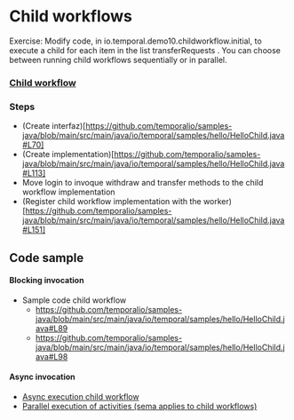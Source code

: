 # Child workflows

Exercise: Modify code, in io.temporal.demo10.childworkflow.initial, to execute a child for each item in the list 
transferRequests .
You can choose between running child workflows sequentially or in parallel.


### [Child workflow](https://docs.temporal.io/application-development/features?lang=java#child-workflows)

### Steps

- (Create interfaz)[https://github.com/temporalio/samples-java/blob/main/src/main/java/io/temporal/samples/hello/HelloChild.java#L70]
- (Create implementation)[https://github.com/temporalio/samples-java/blob/main/src/main/java/io/temporal/samples/hello/HelloChild.java#L113]
- Move login to invoque withdraw and transfer methods to the child workflow implementation
- (Register child workflow implementation with the worker)[https://github.com/temporalio/samples-java/blob/main/src/main/java/io/temporal/samples/hello/HelloChild.java#L151] 


## Code sample
#### Blocking invocation
- Sample code child workflow
  - https://github.com/temporalio/samples-java/blob/main/src/main/java/io/temporal/samples/hello/HelloChild.java#L89
  - https://github.com/temporalio/samples-java/blob/main/src/main/java/io/temporal/samples/hello/HelloChild.java#L98


#### Async invocation
- [Async execution child workflow](https://github.com/temporalio/samples-java/blob/main/src/main/java/io/temporal/samples/hello/HelloChild.java#L100)
- [Parallel execution of activities (sema applies to child workflows)](https://github.com/temporalio/samples-java/blob/main/src/main/java/io/temporal/samples/hello/HelloParallelActivity.java)